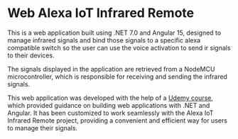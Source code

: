 
# Web Alexa IoT Infrared Remote

This is a web application built using .NET 7.0 and Angular 15, designed to manage infrared signals and bind those signals to a specific alexa compatible switch so the user can use the voice activation to send ir signals to their devices.

The signals displayed in the application are retrieved from a NodeMCU microcontroller, which is responsible for receiving and sending the infrared signals.

This web application was developed with the help of a [Udemy course](https://www.udemy.com/course/learn-to-build-an-e-commerce-app-with-net-core-and-angula), which provided guidance on building web applications with .NET and Angular. It has been customized to work seamlessly with the Alexa IoT Infrared Remote project, providing a convenient and efficient way for users to manage their signals.
